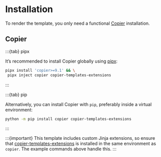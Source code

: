 # Installation

To render the template, you only need a functional [Copier][copier-docs] installation.

## Copier

:::{tab} pipx

It’s recommended to install Copier globally using [pipx][pipx-docs]:

```bash
pipx install 'copier>=9.1' && \
 pipx inject copier copier-templates-extensions
```
:::

:::{tab} pip

Alternatively, you can install Copier with `pip`, preferably inside a virtual environment:

```bash
python -m pip install copier copier-templates-extensions
```
:::

:::{important}
This template includes custom Jinja extensions, so ensure that [copier-templates-extensions][copier-templates-extensions] is installed in the same environment as `copier`. The example commands above handle this.
:::

[copier-docs]: https://copier.readthedocs.io/en/stable/
[copier-multiselect-pr]: https://github.com/copier-org/copier/pull/1386
[copier-templates-extensions]: https://github.com/copier-org/copier-templates-extensions
[pipx-docs]: https://pipx.pypa.io/stable/
